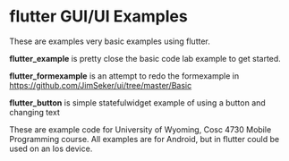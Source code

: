 flutter GUI/UI Examples
===========
These are examples very basic examples using flutter.

<b>flutter_example</b> is pretty close the basic code lab example to get started.

<b>flutter_formexample</b> is an attempt to redo the formexample in https://github.com/JimSeker/ui/tree/master/Basic 

<b>flutter_button</b> is simple statefulwidget example of using a button and changing text 

These are example code for University of Wyoming, Cosc 4730 Mobile Programming course.
All examples are for Android, but in flutter could be used on an Ios device.
